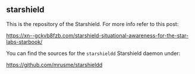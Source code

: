 ## starshield

This is the repository of the Starshield. For more info refer to this post:

https://xn--gckvb8fzb.com/starshield-situational-awareness-for-the-star-labs-starbook/

You can find the sources for the `starshieldd` Starshield daemon under:

https://github.com/mrusme/starshieldd
